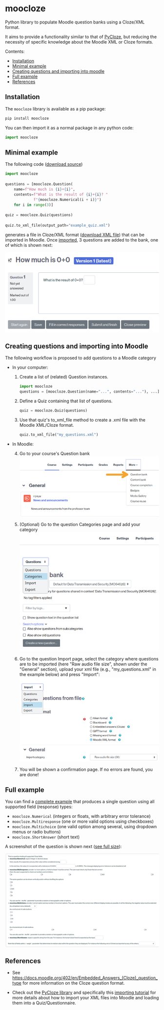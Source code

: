 # moocloze

Python library to populate Moodle question banks using a Cloze/XML format.

It aims to provide a functionality similar to that of [PyCloze](https://github.com/cghiaus/PyCloze), 
but reducing the necessity of specific knowledge about the 
Moodle XML or Cloze formats.

Contents:
* [Installation](#installation)
* [Minimal example](#minimal_example)
* [Creating questions and importing into moodle](#workflow)
* [Full example](#full_example)
* [References](#references)

## Installation <a id="installation"/>

The `moocloze` library is available as a pip package:

```bash
pip install moocloze
```

You can then import it as a normal package in any python code:

```python
import moocloze
```

## Minimal example <a id="minimal_example"/>

The following code ([download source](https://raw.githubusercontent.com/miguelinux314/moocloze/master/examples/generate_example_quiz.py?raw=true)) 

```python 
import moocloze

questions = [moocloze.Question(
    name=f"How much is {i}+{i}",
    contents=f"What is the result of {i}+{i}? "
             f"{moocloze.Numerical(i + i)}")
    for i in range(3)]

quiz = moocloze.Quiz(questions)

quiz.to_xml_file(output_path="example_quiz.xml")
``` 

generates a file in Cloze/XML format ([download XML file](https://raw.githubusercontent.com/miguelinux314/moocloze/master/doc/sample_quiz.xml))
that can be imported in Moodle. 
Once [imported](#workflow), 3 questions are added to the bank, one of which is shown next:

![Example output of a numerical question](https://github.com/miguelinux314/moocloze/blob/master/doc/example_0plus0_screenshot.png?raw=true)


## Creating questions and importing into Moodle <a id="workflow"/>

The following workflow is proposed to add questions to a Moodle category

* In your computer:

  1. Create a list of (related) Question instances.
     ```python
     import moocloze
     questions = [moocloze.Question(name="...", contents="..."), ...]
     ```
  2. Define a Quiz containing that list of questions.
     ```python
     quiz = moocloze.Quiz(questions)
     ```
  3. Use that quiz's to_xml_file method to create a .xml file with the Moodle XML/Cloze format.
     ```python
     quiz.to_xml_file("my_questions.xml") 
     ```

* In Moodle: 

  4. Go to your course's Question bank
     ![question bank](https://github.com/miguelinux314/moocloze/blob/master/doc/moodle_question_bank.png?raw=true)
  
  5. (Optional) Go to the question Categories page and add your category
     ![categories](https://github.com/miguelinux314/moocloze/blob/master/doc/moodle_categories.png?raw=true)
  
  6. Go to the question Import page, select the category where questions are to be imported 
     (here "Raw audio file size", shown under the "General" section), upload your xml file (e.g., "my_questions.xml" in
     the example below) and press "Import":
     ![import](https://github.com/miguelinux314/moocloze/blob/master/doc/moodle_import.png?raw=true)

  8. You will be shown a confirmation page. If no errors are found, 
     you are done!

## Full example <a id="full_example"/>

You can find a [complete example](https://raw.githubusercontent.com/miguelinux314/moocloze/master/examples/generate_all_fields.py?raw=true)
that produces a single question using all supported field (response) types:

* `moocloze.Numerical` (integers or floats, with arbitrary error tolerance)
* `moocloze.Multiresponse` (one or more valid options using checkboxes)
* `moocloze.Multichoice` (one valid option among several, using dropdown menus or radio buttons)
* `moocloze.ShortAnswer` (short text)

A screenshot of the question is shown next ([see full size](https://github.com/miguelinux314/moocloze/blob/master/doc/example_all_fields_screenshot.png?raw=true)):

![import](https://github.com/miguelinux314/moocloze/blob/master/doc/example_all_fields_screenshot.png?raw=true)

## References <a id="references"/>

* See https://docs.moodle.org/402/en/Embedded_Answers_(Cloze)_question_type for more information
  on the Cloze question format.

* Check out the [PyCloze library](https://github.com/cghiaus/PyCloze) 
  and specifically this [importing tutorial](https://github.com/cghiaus/PyCloze/blob/main/Tutorial_xml2moodle.md) 
  for more details about how to import your XML files into Moodle and loading them into a Quiz/Questionnaire.
